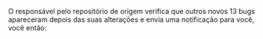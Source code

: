 O responsável pelo repositório de origem verifica que outros novos 13 bugs apareceram depois das suas alterações e envia
uma notificação para você, você então: